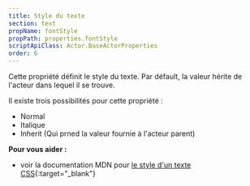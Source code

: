 ```yaml
---
title: Style du texte
section: text
propName: fontStyle
propPath: properties.fontStyle
scriptApiClass: Actor.BaseActorProperties
order: 6
---
```

Cette propriété définit le style du texte.
Par défault, la valeur hérite de l'acteur dans lequel il se trouve.

Il existe trois possibilités pour cette propriété :
 - Normal
 - Italique
 - Inherit (Qui prned la valeur fournie à l'acteur parent)

**Pour vous aider :**
- voir la documentation MDN pour [le style d'un texte CSS](https://developer.mozilla.org/fr/docs/Web/CSS/font-style){:target="_blank"}